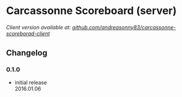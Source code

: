 # Carcassonne Scoreboard (server)

###### Client version available at: [github.com/andreasonny83/carcassonne-scoreborad-client](https://github.com/andreasonny83/carcassonne-scoreborad-client)

## Changelog

### 0.1.0
- initial release<br>
2016.01.06
